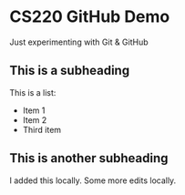 # CS220 GitHub Demo

Just experimenting with Git & GitHub

## This is a subheading

This is a list:
* Item 1
* Item 2
* Third item

## This is another subheading

I added this locally.
Some more edits locally.
